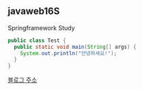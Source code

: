 ## javaweb16S
Springframework Study

```java
public class Test {
  public static void main(String[] args) {
    System.out.println("안녕하세요!");
  }
}
```

[블로그 주소](https://blog.naver.com/wnmsoso9633.com)
